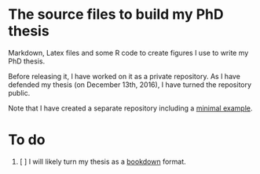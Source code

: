 # The source files to build my PhD thesis

Markdown, Latex files and some R code to create figures I use to
write my PhD thesis.

Before releasing it, I have worked on it as a private repository. As I have
defended my thesis (on December 13th, 2016), I have turned the repository public.

Note that I have created a separate repository including a [minimal example](https://github.com/inSileco/TheseCanevas).


# To do

1. [ ] I will likely turn my thesis as a [bookdown](https://bookdown.org) format.
